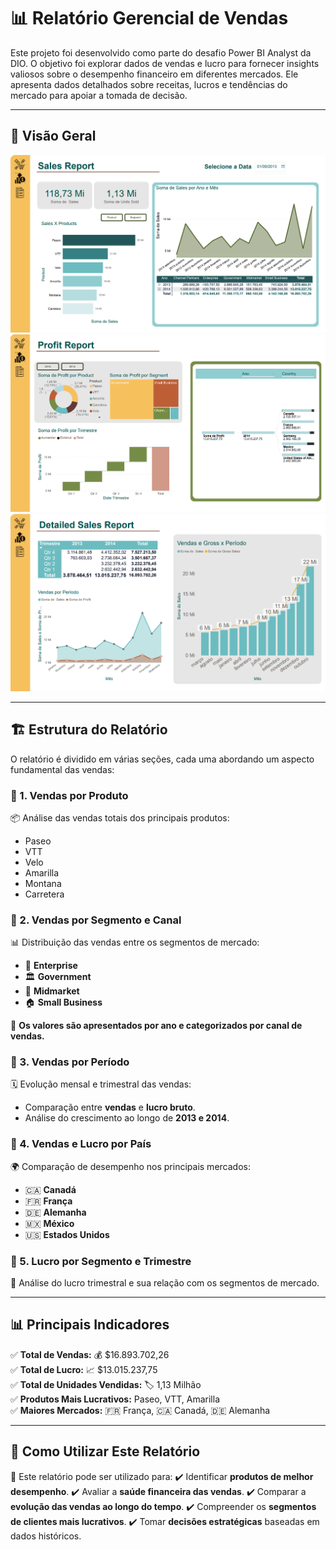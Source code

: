 # 📊 Relatório Gerencial de Vendas
Este projeto foi desenvolvido como parte do desafio Power BI Analyst da DIO. O objetivo foi explorar dados de vendas e lucro para fornecer insights valiosos sobre o desempenho financeiro em diferentes mercados. Ele apresenta dados detalhados sobre receitas, lucros e tendências do mercado para apoiar a tomada de decisão.

---

## 📌 Visão Geral
![Sales Report](/Images/Imagem%201.png)  
![Proft Report](/Images/Imagem%202.png)
![Detailed Sales Report](/Images/Imagem%203.png)

---

## 🏗️ Estrutura do Relatório
O relatório é dividido em várias seções, cada uma abordando um aspecto fundamental das vendas:

### 🔹 1. Vendas por Produto
📦 Análise das vendas totais dos principais produtos:
- Paseo
- VTT
- Velo
- Amarilla
- Montana
- Carretera

### 🔹 2. Vendas por Segmento e Canal
📊 Distribuição das vendas entre os segmentos de mercado:
- 🏢 **Enterprise**
- 🏛️ **Government**
- 🏪 **Midmarket**
- 🏠 **Small Business**

📍 **Os valores são apresentados por ano e categorizados por canal de vendas.**

### 🔹 3. Vendas por Período
🗓️ Evolução mensal e trimestral das vendas:
- Comparação entre **vendas** e **lucro bruto**.
- Análise do crescimento ao longo de **2013 e 2014**.

### 🔹 4. Vendas e Lucro por País
🌍 Comparação de desempenho nos principais mercados:
- 🇨🇦 **Canadá**
- 🇫🇷 **França**
- 🇩🇪 **Alemanha**
- 🇲🇽 **México**
- 🇺🇸 **Estados Unidos**

### 🔹 5. Lucro por Segmento e Trimestre
📆 Análise do lucro trimestral e sua relação com os segmentos de mercado.

---

## 📊 Principais Indicadores
✅ **Total de Vendas:** 💰 $16.893.702,26  
✅ **Total de Lucro:** 📈 $13.015.237,75  
✅ **Total de Unidades Vendidas:** 🏷️ 1,13 Milhão  
✅ **Produtos Mais Lucrativos:** Paseo, VTT, Amarilla  
✅ **Maiores Mercados:** 🇫🇷 França, 🇨🇦 Canadá, 🇩🇪 Alemanha  

---

## 🎯 Como Utilizar Este Relatório
🔎 Este relatório pode ser utilizado para:
✔️ Identificar **produtos de melhor desempenho**.
✔️ Avaliar a **saúde financeira das vendas**.
✔️ Comparar a **evolução das vendas ao longo do tempo**.
✔️ Compreender os **segmentos de clientes mais lucrativos**.
✔️ Tomar **decisões estratégicas** baseadas em dados históricos.

